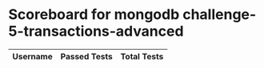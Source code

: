# Scoreboard for mongodb challenge-5-transactions-advanced

| Username   | Passed Tests | Total Tests |
|------------|--------------|-------------|
